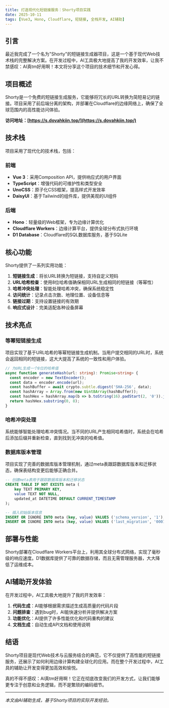 ```yaml
---
title: 打造现代化短链接服务：Shorty项目实践
date: 2025-10-11
tags: [Vue3, Hono, Cloudflare, 短链接, 全栈开发, AI辅助]
---
```


## 引言

最近我完成了一个名为"Shorty"的短链接生成器项目，这是一个基于现代Web技术栈的完整解决方案。在开发过程中，AI工具极大地提高了我的开发效率，让我不禁感叹：AI真tm好用啊！本文将分享这个项目的技术细节和开发心得。

## 项目概述

Shorty是一个免费的短链接生成服务，它能够将冗长的URL转换为简短易记的链接。项目采用了前后端分离的架构，并部署在Cloudflare的边缘网络上，确保了全球范围内的高性能访问体验。

**访问地址：[https://s.dovahkiin.top/](https://s.dovahkiin.top/)**

## 技术栈

项目采用了现代化的技术栈，包括：

### 前端
- **Vue 3**：采用Composition API，提供响应式的用户界面
- **TypeScript**：增强代码的可维护性和类型安全
- **UnoCSS**：原子化CSS框架，提高样式开发效率
- **DaisyUI**：基于Tailwind的组件库，提供美观的UI组件

### 后端
- **Hono**：轻量级的Web框架，专为边缘计算优化
- **Cloudflare Workers**：边缘计算平台，提供全球分布式执行环境
- **D1 Database**：Cloudflare的SQL数据库服务，基于SQLite

## 核心功能

Shorty提供了一系列实用功能：

1. **短链接生成**：将长URL转换为短链接，支持自定义短码
2. **URL哈希检查**：使用8位哈希值确保相同URL生成相同的短链接（等幂性）
3. **哈希冲突处理**：智能处理哈希冲突，确保系统稳定性
4. **访问统计**：记录点击次数、地理位置、设备信息等
5. **链接过期**：支持设置链接的有效期
6. **响应式设计**：完美适配各种设备屏幕

## 技术亮点

### 等幂短链接生成

项目实现了基于URL哈希的等幂短链接生成机制。当用户提交相同的URL时，系统会返回相同的短链接，这大大提高了系统的一致性和用户体验。

```typescript
// 为URL生成一个8位的哈希值
async function generateHash(url: string): Promise<string> {
  const encoder = new TextEncoder();
  const data = encoder.encode(url);
  const hashBuffer = await crypto.subtle.digest('SHA-256', data);
  const hashArray = Array.from(new Uint8Array(hashBuffer));
  const hashHex = hashArray.map(b => b.toString(16).padStart(2, '0')).join('');
  return hashHex.substring(0, 8);
}
```

### 哈希冲突处理

系统能够智能处理哈希冲突情况。当不同的URL产生相同哈希值时，系统会在哈希后添加后缀并重新检查，直到找到无冲突的哈希值。

### 数据库版本管理

项目实现了完善的数据库版本管理机制，通过meta表跟踪数据库版本和迁移状态，确保表结构变更后能够正确合并。

```sql
-- 创建meta表用于跟踪数据库版本和迁移状态
CREATE TABLE IF NOT EXISTS meta (
    key TEXT PRIMARY KEY,
    value TEXT NOT NULL,
    updated_at DATETIME DEFAULT CURRENT_TIMESTAMP
);

-- 插入初始版本信息
INSERT OR IGNORE INTO meta (key, value) VALUES ('schema_version', '1');
INSERT OR IGNORE INTO meta (key, value) VALUES ('last_migration', '0001_initial');
```

## 部署与性能

Shorty部署在Cloudflare Workers平台上，利用其全球分布式网络，实现了毫秒级的响应速度。D1数据库提供了可靠的数据存储，而且无需管理服务器，大大降低了运维成本。

## AI辅助开发体验

在开发过程中，AI工具极大地提升了我的开发效率：

1. **代码生成**：AI能够根据需求描述生成高质量的代码片段
2. **问题排查**：遇到bug时，AI能快速分析并提供解决方案
3. **功能优化**：AI提供了许多性能优化和代码重构的建议
4. **文档生成**：自动生成API文档和使用说明

## 结语

Shorty项目是现代Web技术与云服务结合的典范，它不仅提供了高性能的短链接服务，还展示了如何利用边缘计算构建全球化的应用。而在整个开发过程中，AI工具的辅助让开发变得更加高效和愉悦。

真的不得不感叹：AI真tm好用啊！它正在彻底改变我们的开发方式，让我们能够更专注于创意和业务逻辑，而不是繁琐的编码细节。

---

*本文由AI辅助生成，基于Shorty项目的实际开发经验。*